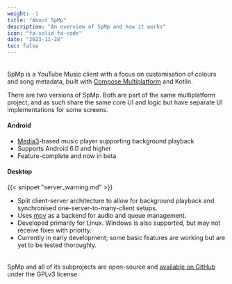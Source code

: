 ```yaml
---
weight: -1
title: "About SpMp"
description: "An overview of SpMp and how it works"
icon: "fa-solid fa-code"
date: "2023-11-28"
toc: false
---
```


######

SpMp is a YouTube Music client with a focus on customisation of colours and song metadata, built with [Compose Multiplatform](https://github.com/jetbrains/compose-multiplatform) and Kotlin.

There are two versions of SpMp. Both are part of the same multiplatform project, and as such share the same core UI and logic but have separate UI implementations for some screens.

#### Android
- [Media3](https://github.com/androidx/media)-based music player supporting background playback
- Supports Android 6.0 and higher
- Feature-complete and now in beta

#### Desktop

{{< snippet "server_warning.md" >}}

- Split client-server architecture to allow for background playback and synchronised one-server-to-many-client setups.
- Uses [mpv](https://github.com/mpv-player/mpv) as a backend for audio and queue management.
- Developed primarily for Linux. Windows is also supported, but may not receive fixes with priority.
- Currently in early development; some basic features are working but are yet to be tested thoroughly.

######

SpMp and all of its subprojects are open-source and [available on GitHub](https://github.com/toasterofbread/spmp) under the GPLv3 license.
